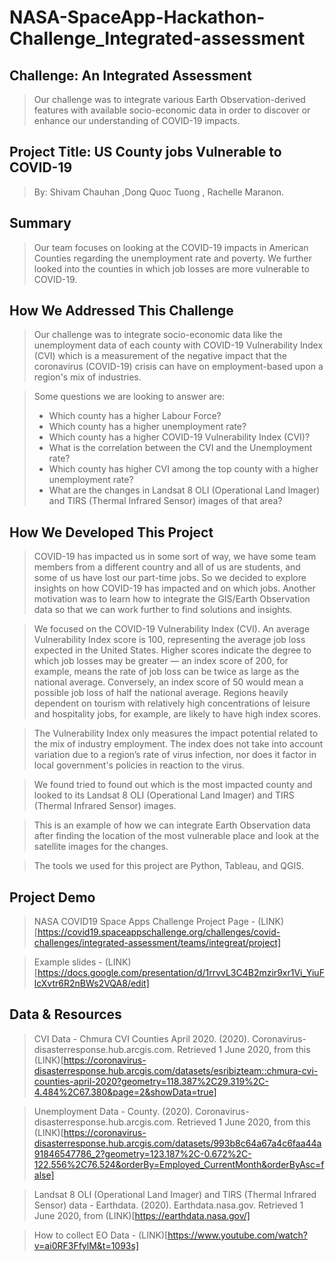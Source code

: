 # NASA-SpaceApp-Hackathon-Challenge_Integrated-assessment

## Challenge: An Integrated Assessment
> Our challenge was to integrate various Earth Observation-derived features with available socio-economic data in order to discover or enhance our understanding of COVID-19 impacts.

## Project Title: US County jobs Vulnerable to COVID-19
> By: Shivam Chauhan ,Dong Quoc Tuong , Rachelle Maranon.

## Summary

> Our team focuses on looking at the COVID-19 impacts in American Counties regarding the unemployment rate and poverty. We further looked into the counties in which job losses are more vulnerable to COVID-19.

## How We Addressed This Challenge

> Our challenge was to integrate socio-economic data like the unemployment data of each county with COVID-19 Vulnerability Index (CVI) which is a measurement of the negative impact that the coronavirus (COVID-19) crisis can have on employment-based upon a region's mix of industries.

> Some questions we are looking to answer are:
>- Which county has a higher Labour Force?
>- Which county has a higher unemployment rate?
>- Which county has a higher COVID-19 Vulnerability Index (CVI)?
>- What is the correlation between the CVI and the Unemployment rate?
>- Which county has higher CVI among the top county with a higher unemployment rate?
>- What are the changes in Landsat 8 OLI (Operational Land Imager) and TIRS (Thermal Infrared Sensor) images of that area? 

## How We Developed This Project

> COVID-19 has impacted us in some sort of way, we have some team members from a different country and all of us are students, and some of us have lost our part-time jobs. So we decided to explore insights on how COVID-19 has impacted and on which jobs. Another motivation was to learn how to integrate the GIS/Earth Observation data so that we can work further to find solutions and insights. 

> We focused on the COVID-19 Vulnerability Index (CVI). An average Vulnerability Index score is 100, representing the average job loss expected in the United States. Higher scores indicate the degree to which job losses may be greater — an index score of 200, for example, means the rate of job loss can be twice as large as the national average. Conversely, an index score of 50 would mean a possible job loss of half the national average. Regions heavily dependent on tourism with relatively high concentrations of leisure and hospitality jobs, for example, are likely to have high index scores.

> The Vulnerability Index only measures the impact potential related to the mix of industry employment. The index does not take into account variation due to a region’s rate of virus infection, nor does it factor in local government's policies in reaction to the virus.

> We found tried to found out which is the most impacted county and looked to its Landsat 8 OLI (Operational Land Imager) and TIRS (Thermal Infrared Sensor) images. 

> This is an example of how we can integrate Earth Observation data after finding the location of the most vulnerable place and look at the satellite images for the changes. 

> The tools we used for this project are Python, Tableau, and QGIS. 

## Project Demo

>  NASA COVID19 Space Apps Challenge Project Page - (LINK)[https://covid19.spaceappschallenge.org/challenges/covid-challenges/integrated-assessment/teams/integreat/project]

> Example slides  - (LINK)[https://docs.google.com/presentation/d/1rrvvL3C4B2mzir9xr1Vi_YiuFlcXvtr6R2nBWs2VQA8/edit]


## Data & Resources

> CVI Data - Chmura CVI Counties April 2020. (2020). Coronavirus-disasterresponse.hub.arcgis.com. Retrieved 1 June 2020, from this (LINK)[https://coronavirus-disasterresponse.hub.arcgis.com/datasets/esribizteam::chmura-cvi-counties-april-2020?geometry=118.387%2C29.319%2C-4.484%2C67.380&page=2&showData=true] 

> Unemployment Data - County. (2020). Coronavirus-disasterresponse.hub.arcgis.com. Retrieved 1 June 2020, from this (LINK)[https://coronavirus-disasterresponse.hub.arcgis.com/datasets/993b8c64a67a4c6faa44a91846547786_2?geometry=123.187%2C-0.672%2C-122.556%2C76.524&orderBy=Employed_CurrentMonth&orderByAsc=false]

> Landsat 8 OLI (Operational Land Imager) and TIRS (Thermal Infrared Sensor) data - Earthdata. (2020). Earthdata.nasa.gov. Retrieved 1 June 2020, from (LINK)[https://earthdata.nasa.gov/]

> How to collect EO Data -  (LINK)[https://www.youtube.com/watch?v=ai0RF3FfylM&t=1093s]

